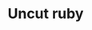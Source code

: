 ---
layout: item
title: Uncut ruby
item-id: 1619
datatable: true
id: 1619
name: "Uncut ruby"
members: false
lowalch: 40
highalch: 60
examine: "This would be worth more cut."
monsters:
  - id: 465
    name: "Skeletal Wyvern"
    members: true
    combat_level: 140
    wiki_url: "https://oldschool.runescape.wiki/w/Skeletal_Wyvern#2"
    drops:
      - quantity: "10"
        rarity: 0.015625
    image: "https://oldschool.runescape.wiki/images/thumb/6/6f/Skeletal_Wyvern.png/1200px-Skeletal_Wyvern.png?6d52e"
  - id: 963
    name: "Kalphite Queen"
    members: true
    combat_level: 333
    wiki_url: "https://oldschool.runescape.wiki/w/Kalphite_Queen#Crawling"
    drops:
      - quantity: "25"
        rarity: 0.0234375
    image: "https://oldschool.runescape.wiki/images/5/57/Kalphite_Queen.png?a4955"
  - id: 1362
    name: "Slagilith"
    members: true
    combat_level: 92
    wiki_url: "https://oldschool.runescape.wiki/w/Slagilith#Normal"
    drops:
      - quantity: "1"
        rarity: 1
    image: "https://oldschool.runescape.wiki/images/3/36/Slagilith.png?dc8b8"
  - id: 2161
    name: "TzHaar-Hur"
    members: true
    combat_level: 74
    wiki_url: "https://oldschool.runescape.wiki/w/TzHaar-Hur"
    drops:
      - quantity: "1"
        rarity: 0.0078125
    image: "https://oldschool.runescape.wiki/images/5/5a/TzHaar-Hur.png?978b9"
  - id: 2167
    name: "TzHaar-Xil"
    members: true
    combat_level: 133
    wiki_url: "https://oldschool.runescape.wiki/w/TzHaar-Xil"
    drops:
      - quantity: "1"
        rarity: 0.03125
    image: "https://oldschool.runescape.wiki/images/0/0b/TzHaar-Xil_%28sword%29.png?43cb7"
  - id: 2173
    name: "TzHaar-Ket"
    members: true
    combat_level: 149
    wiki_url: "https://oldschool.runescape.wiki/w/TzHaar-Ket#Level_149"
    drops:
      - quantity: "1"
        rarity: 0.03125
    image: "https://oldschool.runescape.wiki/images/6/6c/TzHaar-Ket.png?ee1fa"
  - id: 2916
    name: "Waterfiend"
    members: true
    combat_level: 115
    wiki_url: "https://oldschool.runescape.wiki/w/Waterfiend"
    drops:
      - quantity: "3"
        rarity: 0.0078125
    image: ""
  - id: 5054
    name: "Skeleton Hellhound"
    members: true
    combat_level: 97
    wiki_url: "https://oldschool.runescape.wiki/w/Skeleton_Hellhound#Normal"
    drops:
      - quantity: "2"
        rarity: 1
    image: "https://oldschool.runescape.wiki/images/thumb/0/09/Skeleton_Hellhound.png/1200px-Skeleton_Hellhound.png?79073"
  - id: 5129
    name: "Glod"
    members: true
    combat_level: 138
    wiki_url: "https://oldschool.runescape.wiki/w/Glod#Normal"
    drops:
      - quantity: "1"
        rarity: 1
    image: "https://oldschool.runescape.wiki/images/5/57/Glod.png?1c57f"
  - id: 6297
    name: "Glod (hard)"
    members: true
    combat_level: 276
    wiki_url: "https://oldschool.runescape.wiki/w/Glod#Hard"
    drops:
      - quantity: "1"
        rarity: 1
    image: "https://oldschool.runescape.wiki/images/5/57/Glod.png?1c57f"
  - id: 6324
    name: "Slagilith (hard)"
    members: true
    combat_level: 202
    wiki_url: "https://oldschool.runescape.wiki/w/Slagilith#Hard"
    drops:
      - quantity: "1"
        rarity: 1
    image: "https://oldschool.runescape.wiki/images/3/36/Slagilith.png?dc8b8"
  - id: 6326
    name: "Skeleton Hellhound (hard)"
    members: true
    combat_level: 198
    wiki_url: "https://oldschool.runescape.wiki/w/Skeleton_Hellhound#Hard"
    drops:
      - quantity: "2"
        rarity: 1
    image: "https://oldschool.runescape.wiki/images/thumb/0/09/Skeleton_Hellhound.png/1200px-Skeleton_Hellhound.png?79073"
  - id: 6503
    name: "Callisto"
    members: true
    combat_level: 470
    wiki_url: "https://oldschool.runescape.wiki/w/Callisto"
    drops:
      - quantity: "20"
        rarity: 0.0546875
    image: "https://oldschool.runescape.wiki/images/thumb/d/d4/Callisto.png/1200px-Callisto.png?4612a"
  - id: 6504
    name: "Venenatis"
    members: true
    combat_level: 464
    wiki_url: "https://oldschool.runescape.wiki/w/Venenatis"
    drops:
      - quantity: "20"
        rarity: 0.0546875
    image: "https://oldschool.runescape.wiki/images/7/7f/Venenatis.png?20540"
  - id: 6611
    name: "Vet'ion"
    members: true
    combat_level: 454
    wiki_url: "https://oldschool.runescape.wiki/w/Vet'ion#Normal"
    drops:
      - quantity: "20"
        rarity: 0.0546875
    image: "https://oldschool.runescape.wiki/images/7/7f/Vet%27ion.png?4cb16"
  - id: 6612
    name: "Vet'ion Reborn"
    members: true
    combat_level: 454
    wiki_url: "https://oldschool.runescape.wiki/w/Vet'ion#Reborn"
    drops:
      - quantity: "20"
        rarity: 0.0546875
    image: "https://oldschool.runescape.wiki/images/7/7f/Vet%27ion.png?4cb16"
  - id: 7416
    name: "Obor"
    members: false
    combat_level: 106
    wiki_url: "https://oldschool.runescape.wiki/w/Obor"
    drops:
      - quantity: "5"
        rarity: 0.0423728813559322
    image: "https://oldschool.runescape.wiki/images/8/88/Obor.png?8ec21"
  - id: 7679
    name: "TzHaar-Ket"
    members: true
    combat_level: 221
    wiki_url: "https://oldschool.runescape.wiki/w/TzHaar-Ket#Level_221"
    drops:
      - quantity: "1"
        rarity: 0.03125
    image: "https://oldschool.runescape.wiki/images/6/6c/TzHaar-Ket.png?ee1fa"
  - id: 7989
    name: "Ogress Warrior"
    members: false
    combat_level: 82
    wiki_url: "https://oldschool.runescape.wiki/w/Ogress_Warrior"
    drops:
      - quantity: "1"
        rarity: 0.034482758620689655
    image: "https://oldschool.runescape.wiki/images/4/40/Ogress_Warrior.png?7143b"
  - id: 7991
    name: "Ogress Shaman"
    members: false
    combat_level: 82
    wiki_url: "https://oldschool.runescape.wiki/w/Ogress_Shaman"
    drops:
      - quantity: "1"
        rarity: 0.034482758620689655
    image: "https://oldschool.runescape.wiki/images/5/52/Ogress_Shaman.png?5b638"
  - id: 8195
    name: "Bryophyta"
    members: false
    combat_level: 128
    wiki_url: "https://oldschool.runescape.wiki/w/Bryophyta"
    drops:
      - quantity: "5"
        rarity: 0.03389830508474576
    image: "https://oldschool.runescape.wiki/images/8/86/Bryophyta.png?090fd"
  - id: 8713
    name: "Sarachnis"
    members: true
    combat_level: 318
    wiki_url: "https://oldschool.runescape.wiki/w/Sarachnis"
    drops:
      - quantity: "20-30"
        rarity: 0.02
    image: "https://oldschool.runescape.wiki/images/thumb/e/e9/Sarachnis.png/1200px-Sarachnis.png?8f040"
  - id: 9416
    name: "Phosani's Nightmare"
    members: true
    combat_level: 1024
    wiki_url: "https://oldschool.runescape.wiki/w/The_Nightmare"
    drops:
      - quantity: "2-35"
        rarity: 0.03
    image: "https://oldschool.runescape.wiki/images/7/7d/The_Nightmare.png?0128a"
  - id: 9425
    name: "The Nightmare"
    members: true
    combat_level: 814
    wiki_url: "https://oldschool.runescape.wiki/w/The_Nightmare"
    drops:
      - quantity: "2-35"
        rarity: 0.03
    image: "https://oldschool.runescape.wiki/images/7/7d/The_Nightmare.png?0128a"
---